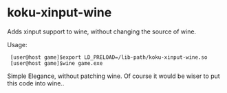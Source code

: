 koku-xinput-wine
================

Adds xinput support to wine, without changing the source of wine.


Usage:

     [user@host game]$export LD_PRELOAD=/lib-path/koku-xinput-wine.so
     [user@host game]$wine game.exe
     
Simple Elegance, without patching wine.
Of course it would be wiser to put this code into wine..
